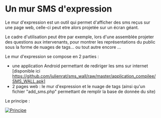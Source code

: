 Un mur SMS d'expression
======================================

Le mur d'expression est un outil qui permet d'afficher des sms reçus sur une page web, celle-ci peut etre alors projetée sur un écran géant.

Le cadre d'utilisation peut être par exemple, lors d'une assemblée projeter des questions aux intervenants, pour montrer les représentations du public sous la forme de nuages de tags... ou tout autre encore ...

Le mur d'expression se compose en 2 parties :

- une application Android permettant de rediriger les sms sur internet [disponible ici ​https://github.com/julienrat/sms_wall/raw/master/application_compilee/SMS_WALL.apk]
- 2 pages web : le mur d'expression et le nuage de tags (ainsi qu'un fichier "add_sms.php" permettant de remplir la base de donnée du site) 

Le principe :

[![Principe](https://raw.github.com/julienrat/sms_wall/master/screenshots/principe_smswall.png)](#features)
